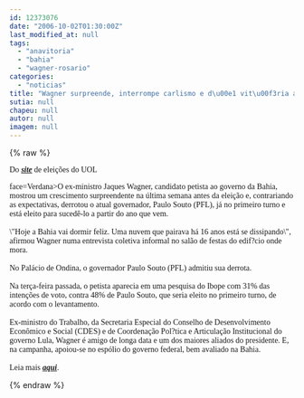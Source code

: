 ```yaml
---
id: 12373076
date: "2006-10-02T01:30:00Z"
last_modified_at: null
tags:
  - "anavitoria"
  - "bahia"
  - "wagner-rosario"
categories:
  - "noticias"
title: "Wagner surpreende, interrompe carlismo e d\u00e1 vit\u00f3ria ao PT na Bahia"
sutia: null
chapeu: null
autor: null
imagem: null
---
```

{% raw %}
<p><P><FONT face=\"Times New Roman\"><FONT face=Verdana>Do <STRONG><EM><A href=\"https://eleicoes.uol.com.br/2006/estados/bahia/ultnot/2006/10/01/ult3752u69.jhtm\" target=_blank>site</A></EM></STRONG> de eleições do UOL</FONT></P></p>
<p><P><FONT</p>
<p> face=Verdana>O ex-ministro Jaques Wagner, candidato petista ao governo da Bahia, mostrou um crescimento surpreendente na última semana antes da eleição e, contrariando as expectativas, derrotou o atual governador, Paulo Souto (PFL), já no primeiro turno e está eleito para sucedê-lo a partir do ano que vem.<BR><BR>\"Hoje a Bahia vai dormir feliz. Uma nuvem que pairava há 16 anos está se dissipando\", afirmou Wagner numa entrevista coletiva informal no salão de festas do edif?cio onde mora.<BR><BR>No Palácio de Ondina, o governador Paulo Souto (PFL) admitiu sua derrota.<BR><BR>Na terça-feira passada, o petista aparecia em uma pesquisa do Ibope com 31% das intenções de voto, contra 48% de Paulo Souto, que seria eleito no primeiro turno, de acordo com o levantamento.<BR><BR>Ex-ministro do Trabalho, da Secretaria Especial do Conselho de Desenvolvimento Econômico e Social (CDES) e de Coordenação Pol?tica e Articulação Institucional do governo Lula, Wagner é amigo de longa data e um dos maiores aliados do presidente. E, na campanha, apoiou-se no espólio do governo federal, bem avaliado na Bahia.<BR><BR>Leia mais <STRONG><EM><A href=\"https://eleicoes.uol.com.br/2006/estados/bahia/ultnot/2006/10/01/ult3752u69.jhtm\" target=_blank>aqui</A></EM></STRONG>.</FONT></P></FONT> </p>
{% endraw %}